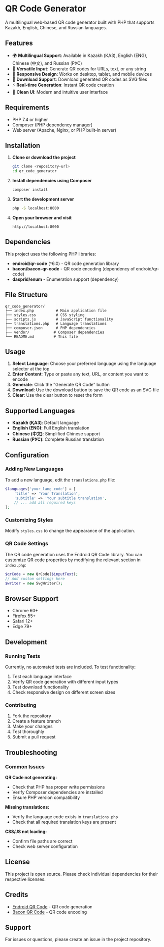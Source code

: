 # QR Code Generator

A multilingual web-based QR code generator built with PHP that supports Kazakh, English, Chinese, and Russian languages.

## Features

- 🌍 **Multilingual Support**: Available in Kazakh (ҚАЗ), English (ENG), Chinese (中文), and Russian (РУС)
- 🔗 **Versatile Input**: Generate QR codes for URLs, text, or any string
- 📱 **Responsive Design**: Works on desktop, tablet, and mobile devices
- 💾 **Download Support**: Download generated QR codes as SVG files
- ⚡ **Real-time Generation**: Instant QR code creation
- 🎨 **Clean UI**: Modern and intuitive user interface

## Requirements

- PHP 7.4 or higher
- Composer (PHP dependency manager)
- Web server (Apache, Nginx, or PHP built-in server)

## Installation

1. **Clone or download the project**
   ```bash
   git clone <repository-url>
   cd qr_code_generator
   ```

2. **Install dependencies using Composer**
   ```bash
   composer install
   ```

3. **Start the development server**
   ```bash
   php -S localhost:8000
   ```

4. **Open your browser and visit**
   ```
   http://localhost:8000
   ```

## Dependencies

This project uses the following PHP libraries:

- **endroid/qr-code** (^6.0) - QR code generation library
- **bacon/bacon-qr-code** - QR code encoding (dependency of endroid/qr-code)
- **dasprid/enum** - Enumeration support (dependency)

## File Structure

```
qr_code_generator/
├── index.php          # Main application file
├── styles.css         # CSS styling
├── scripts.js         # JavaScript functionality
├── translations.php   # Language translations
├── composer.json      # PHP dependencies
├── vendor/           # Composer dependencies
└── README.md         # This file
```

## Usage

1. **Select Language**: Choose your preferred language using the language selector at the top
2. **Enter Content**: Type or paste any text, URL, or content you want to encode
3. **Generate**: Click the "Generate QR Code" button
4. **Download**: Use the download button to save the QR code as an SVG file
5. **Clear**: Use the clear button to reset the form

## Supported Languages

- **Kazakh (ҚАЗ)**: Default language
- **English (ENG)**: Full English translation
- **Chinese (中文)**: Simplified Chinese support
- **Russian (РУС)**: Complete Russian translation

## Configuration

### Adding New Languages

To add a new language, edit the `translations.php` file:

```php
$languages['your_lang_code'] = [
    'title' => 'Your Translation',
    'subtitle' => 'Your subtitle translation',
    // ... add all required keys
];
```

### Customizing Styles

Modify `styles.css` to change the appearance of the application.

### QR Code Settings

The QR code generation uses the Endroid QR Code library. You can customize QR code properties by modifying the relevant section in `index.php`:

```php
$qrCode = new QrCode($inputText);
// Add custom settings here
$writer = new SvgWriter();
```

## Browser Support

- Chrome 60+
- Firefox 55+
- Safari 12+
- Edge 79+

## Development

### Running Tests

Currently, no automated tests are included. To test functionality:

1. Test each language interface
2. Verify QR code generation with different input types
3. Test download functionality
4. Check responsive design on different screen sizes

### Contributing

1. Fork the repository
2. Create a feature branch
3. Make your changes
4. Test thoroughly
5. Submit a pull request

## Troubleshooting

### Common Issues

**QR Code not generating:**
- Check that PHP has proper write permissions
- Verify Composer dependencies are installed
- Ensure PHP version compatibility

**Missing translations:**
- Verify the language code exists in `translations.php`
- Check that all required translation keys are present

**CSS/JS not loading:**
- Confirm file paths are correct
- Check web server configuration

## License

This project is open source. Please check individual dependencies for their respective licenses.

## Credits

- [Endroid QR Code](https://github.com/endroid/qr-code) - QR code generation
- [Bacon QR Code](https://github.com/Bacon/BaconQrCode) - QR code encoding

## Support

For issues or questions, please create an issue in the project repository.